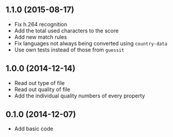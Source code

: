 ## 1.1.0 (2015-08-17)

* Fix h.264 recognition
* Add the total used characters to the score
* Add new match rules
* Fix languages not always being converted using `country-data`
* Use own tests instead of those from `guessit`

## 1.0.0 (2014-12-14)

* Read out type of file
* Read out quality of file
* Add the individual quality numbers of every property

## 0.1.0 (2014-12-07)

* Add basic code